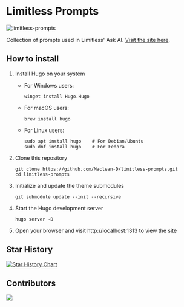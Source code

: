 # Limitless Prompts

![limitless-prompts](https://github.com/Maclean-D/limitless-prompts/raw/main/limitless-prompts.png)

Collection of prompts used in Limitless' Ask AI. [Visit the site here]().

## How to install

1. Install Hugo on your system
   - For Windows users:
     ```
     winget install Hugo.Hugo
     ```
   - For macOS users:
     ```
     brew install hugo
     ```
   - For Linux users:
     ```
     sudo apt install hugo    # For Debian/Ubuntu
     sudo dnf install hugo    # For Fedora
     ```

2. Clone this repository
   ```
   git clone https://github.com/Maclean-D/limitless-prompts.git
   cd limitless-prompts
   ```

3. Initialize and update the theme submodules
   ```
   git submodule update --init --recursive
   ```

4. Start the Hugo development server
   ```
   hugo server -D
   ```

5. Open your browser and visit http://localhost:1313 to view the site

## Star History

[![Star History Chart](https://api.star-history.com/svg?repos=Maclean-D/limitless-prompts&type=Date)](https://star-history.com/#Maclean-D/limitless-prompts&Date)

## Contributors

<a href="https://github.com/Maclean-D/limitless-prompts/graphs/contributors">
  <img src="https://contrib.rocks/image?repo=Maclean-D/limitless-prompts" />
</a>